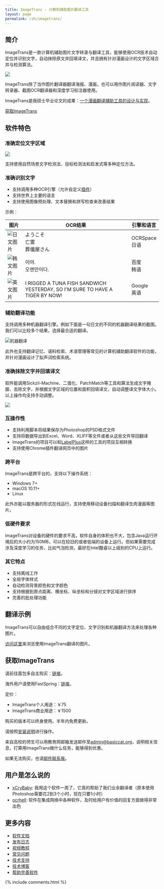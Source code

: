 ```yaml
---
title: ImageTrans - 计算机辅助图片翻译工具 
layout: page
permalink: /zh/imagetrans/
---
```


## 简介

ImageTrans是一款计算机辅助图片文字转录与翻译工具，能够使用OCR技术自动定位并识别文字，自动抹除原文并回填译文，并且拥有针对漫画设计的文字区域合并与检测算法。

![](/album/imagetrans_zh.jpg)

ImageTrans除了当作图片翻译器翻译海报、漫画，也可以用作图片阅读器、文字转录器、截图OCR翻译器和深度学习标注器使用。

ImageTrans是我硕士毕业论文的成果：[一个漫画翻译辅助工具的设计与实现](https://www.researchgate.net/publication/342623300_Design_and_Implementation_of_a_Computer-Aided_Comics_Translation_Tool)。

[获取ImageTrans](#获取imagetrans)

## 软件特色

### 准确定位文字区域

![](/album/imagetrans-features/localization.jpg)

支持使用自然场景文字检测法、目标检测法和启发式等多种定位方法。


### 准确识别文字

* 支持调用多种OCR引擎（允许自定义[插件](https://github.com/xulihang/ImageTrans_plugins)）
* 支持世界上主要的语言
* 支持使用图像预处理、文本替换和拼写检查来改善结果

示例：

|  图片   | OCR结果  | 引擎和语言 |
|  ----  | ----  | ---- |
| ![日文图片](/album/imagetrans-ocr/japanese.jpg)  | ようこそ<br/>亡霊<br/>葬儀屋さん | OCRSpace<br/>日语 |
| ![韩文图片](/album/imagetrans-ocr/korean.jpg)  | 이야.<br/>오랜만이다. | 百度<br/>韩语 |
| ![英文图片](/album/imagetrans-ocr/english-calvin-and-hobbes.jpg)  | I RIGGED A TUNA FISH SANDWICH YESTERDAY, SO I'M SURE TO HAVE A TIGER BY NOW! | Google<br/>英语 |

### 辅助翻译功能

支持调用多种机器翻译引擎。例如下面是一句日文的不同的机器翻译结果的截图。我们可以比较多个结果，选择最合适的翻译。

![机器翻译](/album/imagetrans-machine-translation/ja2zh.jpg)

此外也支持翻译记忆、语料检索、术语管理等常见的计算机辅助翻译软件的功能，并针对漫画设计了拟声词检索系统。

### 准确抹除文字并回填译文

软件能调用Sickzil-Machine、二值化、PatchMatch等工具和算法生成文字掩膜、去除文字，并根据文字区域的位置和面积回填译文，自动调整译文字体大小。以上操作均支持手动调整。

![](/album/imagetrans-features/text-removal-and-reinjection.jpg)

### 互操作性

* 支持利用脚本将结果保存为Photoshop的PSD格式文件
* 支持将数据导出到Excel、Word、XLIFF等文件或者从这些文件导回翻译
* ImageTrans的项目可以和[LabelPlus](https://github.com/xulihang/ImageTrans-docs/issues/439)这样的工具的项目互相转换
* 支持使用Chrome插件翻译网页中的图片

### 跨平台

ImageTrans是跨平台的，支持以下操作系统：

* Windows 7+
* macOS 10.11+
* Linux

此外亦能以服务器的形式在线运行，支持使用移动设备扫描和翻译生肉漫画等图片。

### 低硬件要求

ImageTrans对设备的硬件的要求不高，软件自身的体积也不大，包含Java运行环境后的大小约为150MB，可以在较旧的或者低端的设备上运行。但如果需要完成涉及深度学习的任务，比如气泡检测，最好在Intel酷睿以上级别的CPU上运行。

### 其它特点

* 支持离线工作
* 全局字体样式
* 自动检测背景颜色和文字颜色
* 支持根据到原点距离、横坐标、纵坐标和分镜对文字区域进行排序
* 完善的批处理功能

## 翻译示例

ImageTrans可以自由组合不同的文字定位、文字识别和机器翻译方法来处理各种图片。

[访问这里](/zh/gallery/)来浏览使用ImageTrans翻译的图片。

## 获取ImageTrans

请前往面包多自主购买：[链接](https://mbd.pub/o/bread/YpmUmJhs)。

海外用户请使用FastSpring：[链接](https://basiccat.onfastspring.com/)。

定价：

* ImageTrans个人用途：￥75
* ImageTrans商业用途：￥1500

购买的版本可以终身使用。半年内免费更新。

请按照[安装说明](https://imagetrans.readthedocs.io/zh_CN/latest/gettingstarted.html)进行操作。

来自高校的师生可以用教育网邮箱发送邮件至[admin@basiccat.org](mailto:admin@basiccat.org)，说明相关信息，打算用ImageTrans做什么任务，能够得到优惠。

如果无法购买，也请[邮件联系我](mailto:admin@basiccat.org)。

## 用户是怎么说的

* [xCryBaby](https://www.youtube.com/watch?v=S_6FF-5zTns&lc=UgwA0gCRyTpY8Ol4HEt4AaABAg): 我用这个软件一周了，它真的帮助了我们业余翻译者（原本使用Photoshop需要花2到3个小时，现在只要1小时）
* [ocrhell](https://github.com/xulihang/ImageTrans-docs/issues/432#issuecomment-1707464773): 软件在集成网络中各种软件，及时给用户有价值的回复方面做得非常出色

## 更多内容

* [软件文档](https://imagetrans.readthedocs.io/zh_CN/latest/)
* [发布日志](/zh/imagetrans/release-notes/)
* [视频教程](/zh/imagetrans/video/)
* [常见问题](/zh/imagetrans/faq/)
* [技术支持](/zh/support/) 
* [技术博客](/zh/tagged/#imagetrans)
* [帮助完善软件](/zh/imagetrans/how-to-contribute/)

{% include comments.html %}

